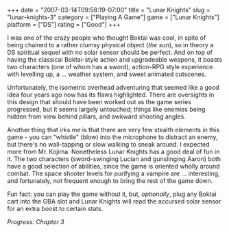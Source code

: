 +++
date = "2007-03-14T09:58:19-07:00"
title = "Lunar Knights"
slug = "lunar-knights-3"
category = ["Playing A Game"]
game = ["Lunar Knights"]
platform = ["DS"]
rating = ["Good"]
+++

I was one of the crazy people who thought Boktai was cool, in spite of being chained to a rather clumsy physical object (<i>the sun</i>), so in theory a DS spiritual sequel with no solar sensor should be perfect.  And on top of having the classical Boktai-style action and upgradeable weapons, it boasts two characters (one of whom has a sword), action-RPG style experience with levelling up, a ... weather system, and sweet animated cutscenes.

Unfortunately, the isometric overhead adventuring that seemed like a good idea four years ago now has its flaws highlighted.  There are oversights in this design that should have been worked out as the game series progressed, but it seems largely untouched; things like enemies being hidden from view behind pillars, and awkward shooting angles.

Another thing that irks me is that there are very few stealth elements in this game - you can "whistle" (blow) into the microphone to distract an enemy, but there's no wall-tapping or slow walking to sneak around.  I expected more from Mr. Kojima.  Nonetheless Lunar Knights has a good deal of fun in it.  The two characters (sword-swinging Lucian and gunslinging Aaron) both have a good selection of abilities, since the game is oriented wholly around combat.  The space shooter levels for purifying a vampire are ... interesting, and fortunately, not frequent enough to bring the rest of the game down.

Fun fact: you can play the game without it, but, <i>optionally</i>, plug any Boktai cart into the GBA slot and Lunar Knights will read the accursed solar sensor for an extra boost to certain stats.

<i>Progress: Chapter 3</i>